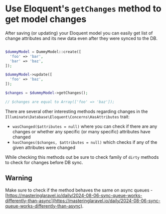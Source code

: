 # Use Eloquent's `getChanges` method to get model changes

After saving (or updating) your Eloquent model you can easily get list of change attributes and its new data even after they were synced to the DB.

```php

$dummyModel = DummyModel::create([
  'foo' => 'bar',
  'bar' => 'baz',
]);

$dummyModel->update([
  'foo' => 'baz',
]);

$changes = $dummyModel->getChanges();

// $changes are equal to Array(['foo' => 'baz']);
```

There are several other interesting methods regarding changes in the `Illuminate\Database\Eloquent\Concerns\HasAttributes` trait:

* `wasChanged($attributes = null)` where you can check if there are any changes or whether any specific (or many specific) attributes have changed
* `hasChanges($changes, $attributes = null)` which checks if any of the given attributes were changed

While checking this methods out be sure to check family of `dirty` methods to check for changes before DB sync.

## Warning

Make sure to check if the method behaves the same on async queues - [https://masteringlaravel.io/daily/2024-08-06-sync-queue-works-differently-than-async](https://masteringlaravel.io/daily/2024-08-06-sync-queue-works-differently-than-async).
